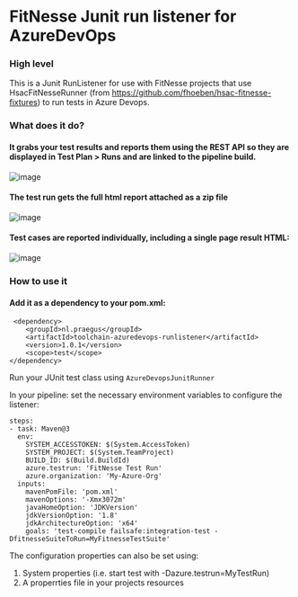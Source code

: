 # FitNesse Junit run listener for AzureDevOps

### High level
This is a Junit RunListener for use with FitNesse projects that use HsacFitNesseRunner (from https://github.com/fhoeben/hsac-fitnesse-fixtures) to run tests in Azure Devops.

### What does it do?
#### It grabs your test results and reports them using the REST API so they are displayed in Test Plan > Runs and are linked to the pipeline build.

![image](https://user-images.githubusercontent.com/2232710/80232242-de1c6880-8654-11ea-9577-3863912b4294.png)

#### The test run gets the full html report attached as a zip file
![image](https://user-images.githubusercontent.com/2232710/80232392-1c198c80-8655-11ea-8936-9a6b2dbedc71.png)

#### Test cases are reported individually, including a single page result HTML:
![image](https://user-images.githubusercontent.com/2232710/80232466-3eaba580-8655-11ea-840f-fbc2d9fc2f5b.png)

### How to use it
#### Add it as a dependency to your pom.xml:
```
 <dependency>
    <groupId>nl.praegus</groupId>
    <artifactId>toolchain-azuredevops-runlistener</artifactId>
    <version>1.0.1</version>
    <scope>test</scope>
</dependency>
```
Run your JUnit test class using `AzureDevopsJunitRunner`

In your pipeline: set the necessary environment variables to configure the listener:
``` 
steps:
- task: Maven@3
  env:
    SYSTEM_ACCESSTOKEN: $(System.AccessToken)
    SYSTEM_PROJECT: $(System.TeamProject)
    BUILD_ID: $(Build.BuildId)
    azure.testrun: 'FitNesse Test Run'
    azure.organization: 'My-Azure-Org'
  inputs:
    mavenPomFile: 'pom.xml'
    mavenOptions: '-Xmx3072m'
    javaHomeOption: 'JDKVersion'
    jdkVersionOption: '1.8'
    jdkArchitectureOption: 'x64'
    goals: 'test-compile failsafe:integration-test -DfitnesseSuiteToRun=MyFitnesseTestSuite'
```

The configuration properties can also be set using:
1. System properties (i.e. start test with -Dazure.testrun=MyTestRun)
2. A properrties file in your projects resources

